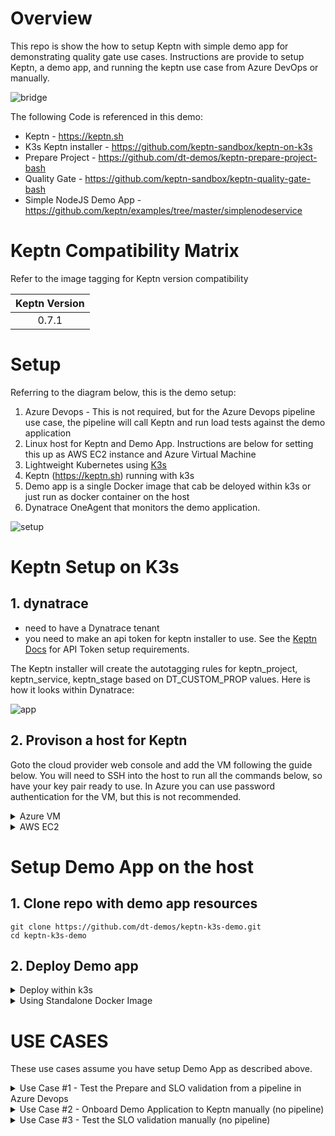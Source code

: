 # Overview

This repo is show the how to setup Keptn with simple demo app for demonstrating quality gate use cases.  Instructions are provide to setup Keptn, a demo app, and running the keptn use case from Azure DevOps or manually.

![bridge](./images/bridge.png)

The following Code is referenced in this demo:

* Keptn - https://keptn.sh
* K3s Keptn installer - https://github.com/keptn-sandbox/keptn-on-k3s
* Prepare Project - https://github.com/dt-demos/keptn-prepare-project-bash
* Quality Gate - https://github.com/keptn-sandbox/keptn-quality-gate-bash
* Simple NodeJS Demo App - https://github.com/keptn/examples/tree/master/simplenodeservice

# Keptn Compatibility Matrix

Refer to the image tagging for Keptn version compatibility

| Keptn Version    | 
|:----------------:|
|      0.7.1       |


# Setup

Referring to the diagram below, this is the demo setup:

1. Azure Devops - This is not required, but for the Azure Devops pipeline use case, the pipeline will call Keptn and run load tests against the demo application
1. Linux host for Keptn and Demo App. Instructions are below for setting this up as AWS EC2 instance and Azure Virtual Machine
1. Lightweight Kubernetes using [K3s](https://k3s.io/)
1. Keptn (https://keptn.sh) running with k3s
1. Demo app is a single Docker image that cab be deloyed within k3s or just run as docker container on the host
1. Dynatrace OneAgent that monitors the demo application.

![setup](./images/setup.png)

# Keptn Setup on K3s

## 1. dynatrace

* need to have a Dynatrace tenant
* you need to make an api token for keptn installer to use.  See the [Keptn Docs](https://keptn.sh/docs/0.7.x/monitoring/dynatrace/install/#1-create-a-secret-with-required-credentials) for API Token setup requirements.

The Keptn installer will create the autotagging rules for keptn_project, keptn_service, keptn_stage based on DT_CUSTOM_PROP values. Here is how it looks within Dynatrace:

![app](./images/app.png)

## 2. Provison a host for Keptn

Goto the cloud provider web console and add the VM following the guide below.  You will need to SSH into the host to run all the commands below, so have your key pair ready to use.  In Azure you can use password authentication for the VM, but this is not recommended.

<details>
  <summary>Azure VM</summary>

  ### Add an instance with these settings

  * Ubuntu Server 18.04 LTS
  * Standard D2s v3 (2 vcpus, 8 GiB memory)
  * public inbound ports 80, 443, 22, 8080  (You can add 8080 after VM is running)
  * install the Dynatrace OneAgent on the VM (get commands from within the Dynatrace web UI)

  ### Setup required variables for the keptn-on-k3s installer
  
  *Create Dynatrace API Reference:* https://keptn.sh/docs/0.7.x/monitoring/dynatrace/install/#1-create-a-secret-with-required-credentials
  
  ```
  export DT_TENANT=YOUR TENANT WITHOUT THE HTTPS:// PREFIX (e.g. aaaaaaa.live.dynatrace.com)
  export DT_API_TOKEN=YOUR API TOKEN
  export PUBLIC_IP=$(curl -s http://checkip.amazonaws.com/) && echo "My Public IP = $PUBLIC_IP"
  ```
  
  ### download and run keptn-on-k3s installer script
  
  ```
  curl -Lsf https://raw.githubusercontent.com/keptn-sandbox/keptn-on-k3s/0.7.1/install-keptn-on-k3s.sh | bash -s - --ip $PUBLIC_IP --with-dynatrace --with-jmeter
  ```

  **NOTE: Be sure to save the URLs, Tokens, and Bridge passwords for later.**

</details>

<details>
  <summary>AWS EC2</summary>
  
  ### Add an instance with these settings
  
  * Amazon Linux 2 AMI (HVM), SSD Volume Type
  * t2.xlarge
  * Pick - Auto-assign Public IP 
  * 16 GB storage
  * open port 80, 443, 22, 8080

  <details>
    <summary>Setup keptn-on-k3s for No Certificate</summary>

      This will make the DNS use xip.ip, for example $PUBLIC_IP.xip.io
      
        ```
        export DT_TENANT=abc12345.live.dynatrace.com
        export DT_API_TOKEN=YOURTOKEN
        curl -Lsf https://raw.githubusercontent.com/keptn-sandbox/keptn-on-k3s/0.7.1/install-keptn-on-k3s.sh | bash -s - --provider aws --with-dynatrace --with-jmeter
        ```

      NOTE: Be sure to save the URLs, Tokens, and Bridge passwords for later.

  </details>

  <details>
    <summary>Setup keptn-on-k3s with Certificate</summary>

      Assumes you have a Route53 DNS pointing to the public IP. Example FQDN value: jahn-keptn.alliances.dynatracelabs.com

      ```
      export LE_STAGE=production
      export CERT_EMAIL=noreply@dynatrace.com 
      export DT_TENANT=YOUR TENANT WITHOUT THE HTTPS:// PREFIX (e.g. abc12345.live.dynatrace.com)
      export DT_API_TOKEN=YOURTOKEN
      curl -Lsf https://raw.githubusercontent.com/keptn-sandbox/keptn-on-k3s/support-for-keptn-0-7/install-keptn-on-k3s.sh | bash -s - --provider aws --with-dynatrace --with-jmeter --letsencrypt --fqdn YOUR-FQDN
      ```

      NOTE: Be sure to save the URLs, Tokens, and Bridge passwords for later.

  </details>

</details>

# Setup Demo App on the host

## 1. Clone repo with demo app resources

```
git clone https://github.com/dt-demos/keptn-k3s-demo.git
cd keptn-k3s-demo
```
  
## 2. Deploy Demo app 

<details>
  <summary>Deploy within k3s</summary>

  ### alias for kubectl -- I am lazy or efficient you decide :)

  ```
  alias k='k3s kubectl'
  alias kk='k3s kubectl -n keptn'
  alias kd='k3s kubectl -n dev'
  alias kubectl='k3s kubectl'
  ```

  ### install demo app and verify status and in a browser

  ```
  k apply -f simplenodeapp.yaml
  kd get pods
  kd get svc
  echo "APP_URL = http://$(curl -s http://checkip.amazonaws.com/):8080"
  ```
  
</details>
 
<details>
  <summary>Using Standalone Docker Image </summary>
  
  ### install docker

  Run these commands within the ec2 instance

  ```
  sudo yum update -y
  sudo amazon-linux-extras install docker
  sudo yum install docker
  sudo service docker start
  sudo usermod -a -G docker ec2-user
  docker info
  ```
  *Reference:* https://docs.aws.amazon.com/AmazonECS/latest/developerguide/docker-basics.html

  ### Start Sample Application

  Run this command to run the sample node app on port 8080

  ```
  sudo docker run -d -p 8080:8080 -e DT_CUSTOM_PROP="keptn_project=demo keptn_service=simplenodeservice keptn_stage=dev" grabnerandi/simplenodeservice:1.0.0 
  ```
  
  ### verify status and in a browser
  
  ```
  echo "APP_URL = http://$(curl -s http://checkip.amazonaws.com/):8080"
  ```

</details>


# USE CASES

These use cases assume you have setup Demo App as described above.

<details>
  <summary>Use Case #1 - Test the Prepare and SLO validation from a pipeline in Azure Devops</summary>

This example assumes you will be using Dynatrace as a [Keptn SLI provider](https://keptn.sh/docs/0.7.x/monitoring/dynatrace/sli_provider/).  This use case uses the Dockerized scripts from these projects:

* Prepare Project - https://github.com/dt-demos/keptn-prepare-project-bash
* Quality Gate - https://github.com/keptn-sandbox/keptn-quality-gate-bash

### 1. Create an Azure DevOps project called keptn-k3s

When the pipeline is setup, it will look like this:

![release](./images/release.png)

![pipeline](./images/pipeline.png)

### 2. Import a Git repository

From the repo page, choose `Import a Git repository` and choose `git` and URL of `https://github.com/dt-demos/keptn-k3s-demo.git`

### 3. Create a release pipeline

If prompted, pick an `empty job` template.

On the `add an artifact`, choose `Azure Repos Git`, `keptn-k3s` project, the repo created above called `keptn-k3s`, and master branch.
  
Keep the default artifact alias name of `keptn-k3s`

### 4. Add these as pipeline variables

Below are example values, adjust according your environment.  See [Prepare Project README](https://github.com/dt-demos/keptn-prepare-project-bash) and [Quality Gate README](https://github.com/keptn-sandbox/keptn-quality-gate-bash) files for more details.

```
KeptnApiUrl      = [your url e.g. https://xx.xx.xx.xx/api]
KeptnBridgeUrl   = [your url e.g. https://bridge.keptn.xx.xx.xx.xx.xip.io/]
KeptnApiToken    = [your token]
KeptnProject     = demo
KeptnService     = simplenodeservice
KeptnStage       = dev
ProcessType      = [one of these values: ignore | fail_on_warning | pass_on_warning]
ShipyardFile     = /tmp/shipyard.yaml
SloFile          = /tmp/slo.yaml
DynatraceSliFile = /tmp/dynatrace-sli.yaml
```

When the variables are setup, it will look like this:

![variables](./images/variables.png)

### 5. Add a Powershell task to Prepare Keptn Project

Call the task `Keptn Prepare Project` with this code

```
docker run -i --env KEPTN_URL=$(KeptnApiUrl) --env KEPTN_TOKEN=$(KeptnApiToken) --env PROJECT=$(KeptnProject) --env SERVICE=$(KeptnService) --env STAGE=$(KeptnStage) --env SOURCE=Azure-DevOps --env SHIPYARD_FILE=$(ShipyardFile) --env SLO_FILE=$(SloFile) --env DYNATRACE_SLI_FILE=$(DynatraceSliFile) --env DEBUG=true -v /home/vsts/work/r1/a/_keptn-k3s:/tmp dtdemos/keptn-docker-tasks:0.1.0 prepareproject
```

NOTE: You may need to adjust the Docker mapping. This example uses the value from `System.DefaultWorkingDirectory` Azure Builtin [Release Variable](https://docs.microsoft.com/en-us/azure/devops/pipelines/release/variables?view=azure-devops&tabs=batch
)

### 6. Add a Powershell task to Capture Evaluation Start Time

Call the task `Set Test Start Time` with this code

```
$StartTime = (get-date).ToUniversalTime().toString("yyyy-MM-ddTHH:mm:ssZ")

Write-Host "==============================================================="
Write-Host "StartTime: "$StartTime
Write-Host "==============================================================="

Write-Host ("##vso[task.setvariable variable=StartTime]$StartTime")
```

### 7. Add a Bask task to Send Traffice

Call the task `Send Traffic` with this code

```
$(System.DefaultWorkingDirectory)/_keptn/sendtraffic.sh
http://IP TO YOUR HOST:8080 10
```

### 8. Add a Powershell task to Capture Evaluation Start Time

Call the task `Set Test End Time` with this code

```
$EndTime = (get-date).ToUniversalTime().toString("yyyy-MM-ddTHH:mm:ssZ")
Write-Host "==============================================================="
Write-Host "EndTime:   "$EndTime
Write-Host "==============================================================="

Write-Host ("##vso[task.setvariable variable=EndTime]$EndTime")
```

### 9. Add a Powershell task to call the Keptn Quality Gate

Call the task `Keptn Quality Gate` with this code

```
docker run -i --env API_URL=$(KeptnApiUrl) --env BRIDGE_URL=$(KeptnBridgeUrl) --env KEPTN_TOKEN=$(KeptnApiToken) --env START=$(StartTime) --env END=$(EndTime) --env PROJECT=$(KeptnProject) --env SERVICE=$(KeptnService) --env STAGE=$(KeptnStage) --env PROCESS_TYPE=$(ProcessType) --env SOURCE=Azure-DevOps --env DEBUG=true --env LABELS='{\"source\":\"Azure-DevOps-Inline\",\"buildId\":\"$(Release.ReleaseName)\"}' dtdemos/keptn-docker-tasks:0.1.0 qualitygate

```

### 10. Review results

Open up the Keptn Bridge in a browser and you should now see and monitor the evaluation under the project `simplenodeservice` and and a stage `dev`.

If you did not capture them earlier, use these command to get the URL and credentials:

```
echo "Bridge URL = https://bridge.keptn.$(curl -s http://checkip.amazonaws.com/).xip.io"
keptn configure bridge --output
```

</details>

<details>
  <summary>Use Case #2 - Onboard Demo Application to Keptn manually (no pipeline)</summary>

This set of steps prepares the the keptn project from a SSH session within the host.

### 1. Install the Keptn CLI 

Run this script provided by Keptn team and verify the CLI is on version 0.7

```
curl -sL https://get.keptn.sh | sudo -E bash
keptn version
```

### 2. Initialize CLI with your credentials

Setup required variables (post keptn install) for authorizing keptn CLI

```
export PUBLIC_IP=$(curl -s http://checkip.amazonaws.com/)
export KEPTN_API_URL="https://api.keptn.$PUBLIC_IP.xip.io"
export KEPTN_API_TOKEN=$(k3s kubectl get secret keptn-api-token -n keptn -ojsonpath='{.data.keptn-api-token}'  | base64 --decode )
echo "KEPTN_API_URL   = $KEPTN_API_URL"
echo "KEPTN_API_TOKEN = $KEPTN_API_TOKEN"
keptn auth --api-token "$KEPTN_API_TOKEN" --endpoint "$KEPTN_API_URL"
```

### 3. Onboard demo app to Keptn

Run manual commands to onboard project to keptn along with demo app resources files

```
keptn create project demo --shipyard=shipyard.yaml
keptn create service simplenodeservice --project=demo
keptn configure monitoring dynatrace --project=demo
keptn add-resource --project=demo --stage=dev --service=simplenodeservice --resource=slo.yaml --resourceUri=slo.yaml
keptn add-resource --project=demo --stage=dev --service=simplenodeservice --resource=sli.yaml --resourceUri=dynatrace/sli.yaml
```

### 4. Verify demo app onboarding

Open up the Keptn Bridge in a browser and you should now see the project `simplenodeservice` and and a stage `dev`

Use these command to get the URL and credentials:

```
echo "Bridge URL = https://bridge.keptn.$(curl -s http://checkip.amazonaws.com/).xip.io"
keptn configure bridge --output
```

</details>

<details>
  <summary>Use Case #3 - Test the SLO validation manually (no pipeline)</summary>


This assumes you have completed the Keptn Onbaording already. (i.e. USE CASE #1 or #2)

### 1. Send load and invoke the keptn `start-evaluation` event using the Keptn CLI

```
./sendtraffic.sh "http://localhost:8080" 150
keptn send event start-evaluation --project=demo --stage=dev --service=simplenodeservice
```

### 2. Open up the Keptn Bridge in a browser and you should now see and monitor the evaluation under the project `simplenodeservice` and and a stage `dev`

Use these command to get the URL and credentials:

```
echo "Bridge URL = https://bridge.keptn.$(curl -s http://checkip.amazonaws.com/).xip.io"
keptn configure bridge --output
```

This set of steps prepares the the keptn project and test the SLO validation all from the SSH session within the host.

</details>
